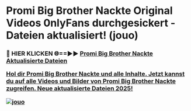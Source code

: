 # Promi Big Brother Nackte Original Videos 0nlyFans durchgesickert - Dateien aktualisiert! (jouo)

<h3>🔴 HIER KLICKEN 🌐==►► <a href="https://tinyurl.com/h6vf6nb8" rel="nofollow">Promi Big Brother Nackte Aktualisierte Dateien

Hol dir Promi Big Brother Nackte und alle Inhalte. Jetzt kannst du auf alle Videos und Bilder von Promi Big Brother Nackte zugreifen. Neue aktualisierte Dateien 2025!

[![jouo](https://i.imgur.com/sD4kR3V.gif)](https://tinyurl.com/h6vf6nb8)
